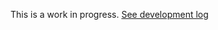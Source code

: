 This is a work in progress. [See development log](https://jbloit.github.io/2018/03/20/juce-audio-android-native.html)

